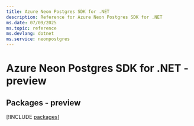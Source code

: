 ```yaml
---
title: Azure Neon Postgres SDK for .NET
description: Reference for Azure Neon Postgres SDK for .NET
ms.date: 07/09/2025
ms.topic: reference
ms.devlang: dotnet
ms.service: neonpostgres
---
```

# Azure Neon Postgres SDK for .NET - preview
## Packages - preview
[!INCLUDE [packages](neon-postgres-index.md)]